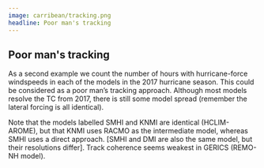 ```yaml
---
image: carribean/tracking.png
headline: Poor man's tracking
---
```


## Poor man's tracking
As a second example we count the number of hours with hurricane-force windspeeds in each of the models in the 2017 hurricane season. This could be considered as a poor man’s tracking approach. Although most models resolve the TC from 2017, there is still some model spread (remember the lateral forcing is all identical). 

Note that the models labelled SMHI and KNMI are identical (HCLIM-AROME), but that KNMI uses RACMO as the intermediate model, whereas SMHI uses a direct approach. [SMHI and DMI are also the same model, but their resolutions differ]. Track coherence seems weakest in GERICS (REMO-NH model).










